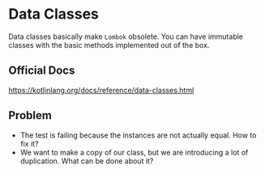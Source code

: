 # Data Classes

Data classes basically make `Lombok` obsolete. You can have immutable classes with the basic methods implemented out of the box.

## Official Docs

https://kotlinlang.org/docs/reference/data-classes.html

## Problem

- The test is failing because the instances are not actually equal. How to fix it?
- We want to make a copy of our class, but we are introducing a lot of duplication. What can be done about it?
